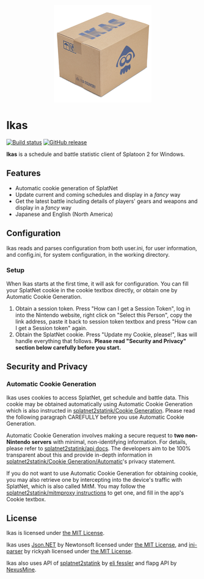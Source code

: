 <p align="center">
  <img src="/source/img/Ikas-256.png">
</p>

# Ikas

[![Build status](https://ci.appveyor.com/api/projects/status/hlj5mrc6vh4rl8bu?svg=true)](https://ci.appveyor.com/project/XieZhihao/ikas) [![GitHub release](https://img.shields.io/github/release/zhxie/Ikas.svg)](https://github.com/zhxie/Ikas/releases/latest)

**Ikas** is a schedule and battle statistic client of Splatoon 2 for Windows.

## Features

- Automatic cookie generation of SplatNet
- Update current and coming schedules and display in a *fancy* way
- Get the latest battle including details of players' gears and weapons and display in a *fancy* way
- Japanese and English (North America)

## Configuration

Ikas reads and parses configuration from both user.ini, for user information, and config.ini, for system configuration, in the working directory.

### Setup

When Ikas starts at the first time, it will ask for configuration. You can fill your SplatNet cookie in the cookie textbox directly, or obtain one by  Automatic Cookie Generation.

1. Obtain a session token. Press "How can I get a Session Token", log in into the Nintendo website, right click on "Select this Person", copy the link address, paste it back to session token textbox and press "How can I get a Session token" again.
2. Obtain the SplatNet cookie. Press "Update my Cookie, please!", Ikas will handle everything that follows. **Please read "Security and Privacy" section below carefully before you start.**

## Security and Privacy

### Automatic Cookie Generation

Ikas uses cookies to access SplatNet,  get schedule and battle data. This cookie may be obtained automatically using Automatic Cookie Generation which is also instructed in [splatnet2statink/Cookie Generation](https://github.com/frozenpandaman/splatnet2statink#cookie-generation). Please read the following paragraph CAREFULLY before you use Automatic Cookie Generation.

Automatic Cookie Generation involves making a secure request to **two non-Nintendo servers** with minimal, non-identifying information. For details, please refer to [splatnet2statink/api docs](https://github.com/frozenpandaman/splatnet2statink/wiki/api-docs). The developers aim to be 100% transparent about this and provide in-depth information in [splatnet2statink/Cookie Generation/Automatic](https://github.com/frozenpandaman/splatnet2statink#automatic)'s privacy statement.

If you do not want to use Automatic Cookie Generation for obtaining cookie, you may also retrieve one by intercepting into the device's traffic with SplatNet, which is also called MitM. You may follow the [splatnet2statink/mitmproxy instructions](https://github.com/frozenpandaman/splatnet2statink/wiki/mitmproxy-instructions) to get one, and fill in the app's Cookie textbox.

## License

Ikas is licensed under [the MIT License](/LICENSE).

Ikas uses [Json.NET](https://github.com/JamesNK/Newtonsoft.Json) by Newtonsoft licensed under [the MIT License](/LICENSE.Newtonsoft.Json.md), and [ini-parser](https://github.com/rickyah/ini-parser) by rickyah licensed under [the MIT License](/LICENSE.ini-parser.md).

Ikas also uses API of [splatnet2statink](https://github.com/frozenpandaman/splatnet2statink) by [eli fessler](https://github.com/frozenpandaman) and flapg API by [NexusMine](https://twitter.com/NexusMine).
